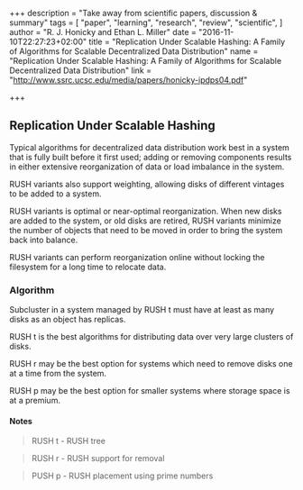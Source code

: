 +++
description = "Take away from scientific papers, discussion & summary"
tags = [
  "paper",
  "learning",
  "research",
  "review",
  "scientific",
]
author = "R. J. Honicky and Ethan L. Miller"
date = "2016-11-10T22:27:23+02:00"
title = "Replication Under Scalable Hashing: A Family of Algorithms for Scalable Decentralized Data Distribution"
name = "Replication Under Scalable Hashing: A Family of Algorithms for Scalable Decentralized Data Distribution"
link = "http://www.ssrc.ucsc.edu/media/papers/honicky-ipdps04.pdf"

+++

## Replication Under Scalable Hashing


Typical algorithms for decentralized data distribution work best in a system that is fully built before it first used; 
adding or removing components results in either extensive reorganization of data or load imbalance in the system.

RUSH variants also support weighting, allowing disks of different vintages to be added to a system.

RUSH variants is optimal or near-optimal reorganization. When new disks are added to the system, 
or old disks are retired, RUSH variants minimize the number of objects that need to 
be moved in order to bring the system back into balance.

RUSH variants can perform reorganization online without locking the filesystem for a long time to relocate data.

### Algorithm

Subcluster in a system managed by RUSH t must have at least as many disks as an object has replicas.

RUSH t is the best algorithms for distributing data over very large clusters of disks.

RUSH r may be the best option for systems which need to remove disks one at a time from the system.

RUSH p may be the best option for smaller systems where storage space is at a premium.

#### Notes

> RUSH t - RUSH tree

> RUSH r - RUSH support for removal

> PUSH p - RUSH placement using prime numbers
